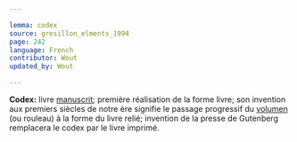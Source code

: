 ```yaml
---

lemma: codex
source: gresillon_elments_1994
page: 242
language: French
contributor: Wout
updated_by: Wout

---
```


**Codex:** livre [manuscrit](manuscript.html); première réalisation de la forme livre; son invention aux premiers siècles de notre ère signifie le passage progressif du [volumen](scroll.html) (ou rouleau) à la forme du livre relié; invention de la presse de Gutenberg remplacera le codex par le livre imprimé.
